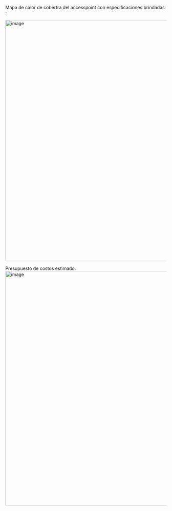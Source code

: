 Mapa de calor de cobertra del accesspoint con especificaciones brindadas :

<img width="1160" height="752" alt="image" src="https://github.com/user-attachments/assets/2e92c802-5ecb-481f-b5ad-4ddf23d34b23" />


Presupuesto de costos estimado:
<img width="703" height="731" alt="image" src="https://github.com/user-attachments/assets/8daa0b32-377a-4639-a3cd-40438a20f3ed" />

